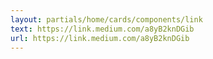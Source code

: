 ```yaml
---
layout: partials/home/cards/components/link
text: https://link.medium.com/a8yB2knDGib
url: https://link.medium.com/a8yB2knDGib
---
```

